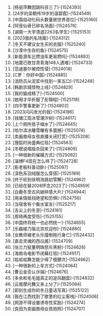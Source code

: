 
1. [杨丽萍舞团跳科目三了]-[1524393]
1. [24岁的梁朝伟19岁的温碧霞]-[1524549]
1. [中国自动化码头数量居世界首位]-[1525160]
1. [阿音仙骨已碎名场面]-[1524576]
1. [湖南一大学清退2263名学生]-[1525153]
1. [2023我的名场面]-[1524312]
1. [冬天不建议女生买的衣服]-[1525240]
1. [沙漠中生存的鱼]-[1524575]
1. [新能源车比燃油车更易燃吗]-[1524893]
1. [地震已致甘肃青海148人遇难]-[1524733]
1. [范迪塞尔被控性侵]-[1524018]
1. [C罗：你好中国]-[1524885]
1. [消防员从泥浆中找到一家五口]-[1524248]
1. [韩剧京城怪物上线]-[1524829]
1. [我的猫成精了]-[1524500]
1. [她用才华折服了彭锦程]-[1525118]
1. [四平警事更新了]-[1524802]
1. [2023闪闪发光的我]-[1524186]
1. [钱塘江现冰雪潮汐树]-[1524617]
1. [上个厕所孩子缩水了]-[1524645]
1. [哈尔滨冰雕雪雕有多震撼]-[1525074]
1. [卖画救母女孩直播关闭打赏]-[1525208]
1. [搜狐时尚盛典红毯]-[1524563]
1. [冬眠说唱版杀回来了]-[1524809]
1. [一种很新的催婚方式]-[1525092]
1. [淄博F4现在怎么样了]-[1524728]
1. [影老板科普动卧]-[1525097]
1. [深色系羽绒服怎么穿搭]-[1525189]
1. [终于轮到徐明浩跳初雪舞]-[1524962]
1. [已经在替2028怀念2023了]-[1524959]
1. [白鹿冬至古风破碎感大片]-[1524944]
1. [用亲情抵挡绝望和恐惧]-[1524756]
1. [当宿舍有个衡水室友]-[1525217]
1. [舌尖上的冬至]-[1524161]
1. [周琦再度受伤]-[1525155]
1. [中国终将统一也必然统一]-[1524655]
1. [乐器接力版北京欢迎你]-[1524880]
1. [女教师被老头乐撞倒拖行身亡]-[1524432]
1. [直击灵魂的西瓜酱]-[1524709]
1. [张兰力挺董明珠怒斥黑粉]-[1524626]
1. [海南岛电影节闭幕红毯]-[1524917]
1. [呱呱呱舞怎能少得了檀健次]-[1524662]
1. [一种很新的上车方式]-[1524064]
1. [曹云金否认诈捐]-[1524676]
1. [多余和毛毛姐真正的逆风翻盘]-[1524832]
1. [云南摩托舞又来上分了]-[1525084]
1. [即刻生成你的冬日童话写真]-[1525122]
1. [我在江西找到了歌里的红尘客栈]-[1524506]
1. [网游不得设置诱导性奖励]-[1524274]
1. [良田为卖画救母女孩拍照]-[1524707]